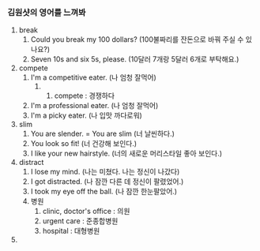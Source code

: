 ### 김원샷의 영어를 느껴봐
1. break
   1. Could you break my 100 dollars? (100불짜리를 잔돈으로 바꿔 주실 수 있나요?)
   2. Seven 10s and six 5s, please. (10달러 7개랑 5달러 6개로 부탁해요.)
2. compete
   1. I'm a competitive eater. (나 엄청 잘먹어)
      1. 1. compete : 경쟁하다
   2. I'm a professional eater. (나 엄청 잘먹어)
   3. I'm a picky eater. (나 입맛 까다로워)
3. slim
   1. You are slender. = You are slim (너 날씬하다.)
   2. You look so fit! (너 건강해 보인다.)
   3. I like your new hairstyle. (너의 새로운 머리스타일 좋아 보인다.)
4. distract
   1. I lose my mind. (나는 미쳤다. 나는 정신이 나갔다)
   2. I got distracted. (나 잠깐 다른 데 정신이 팔렸었어.)
   3. I took my eye off the ball. (나 잠깐 한눈팔았어.)
   4. 병원
      1. clinic, doctor's office : 의원
      2. urgent care : 준종합병원
      3. hospital : 대형병원
5. 